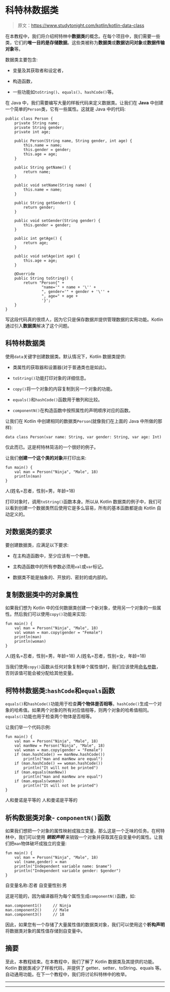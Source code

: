 # 科特林数据类

> 原文：<https://www.studytonight.com/kotlin/kotlin-data-class>

在本教程中，我们将介绍柯特林中**数据类**的概念。在每个项目中，我们需要一些类，它们的**唯一目的是存储数据**。这些类被称为**数据类**或**数据访问对象**或**数据传输对象**等。

数据类主要包含:

*   变量及其获取者和设定者，

*   构造函数，

*   一些功能如`toString()`、`equals()`、`hashCode()`等。

在 Java 中，我们需要编写大量的样板代码来定义数据类。让我们在 **Java** 中创建一个简单的`Person`类，它有一些属性。这就是 Java 中的代码:

```
public class Person {
    private String name;
    private String gender;
    private int age;

    public Person(String name, String gender, int age) {
        this.name = name;
        this.gender = gender;
        this.age = age;
    }

    public String getName() {
        return name;
    }

    public void setName(String name) {
        this.name = name;
    }

    public String getGender() {
        return gender;
    }

    public void setGender(String gender) {
        this.gender = gender;
    }

    public int getAge() {
        return age;
    }

    public void setAge(int age) {
        this.age = age;
    }

    @Override
    public String toString() {
        return "Person{" +
                "name='" + name + '\'' +
                ", gender='" + gender + '\'' +
                ", age=" + age +
                '}';
    }
} 
```

写这段代码真的很烦人，因为它只是保存数据并提供管理数据的实用功能。Kotlin 通过引入**数据类**解决了这个问题。

## 科特林数据类

使用`data`关键字创建数据类。默认情况下，Kotlin 数据类提供:

*   类属性的获取器和设置器(对于普通类也是如此)。

*   `toString()`功能打印对象的详细信息。

*   `copy()`将一个对象的内容复制到另一个对象的功能。

*   `equals()`和`hashCode()`函数用于散列和比较。

*   `componentN()`在构造函数中按照属性的声明顺序对应的函数。

让我们在 Kotlin 中创建相同的数据类`Person`(就像我们在上面的 Java 中所做的那样):

```
data class Person(var name: String, var gender: String, var age: Int)
```

仅此而已。这是柯特林简洁的一个很好的例子。

让我们**创建一个这个类的对象**并打印出来:

```
fun main() {
    val man = Person("Ninja", "Male", 18)
    println(man)
}
```

人(姓名=忍者，性别=男，年龄=18)

打印对象时，调用`toString()`函数本身。所以从 Kotlin 数据类的例子中，我们可以看到创建一个数据类然后使用它是多么容易，所有的基本函数都是由 Kotlin 自动定义的。

## 对数据类的要求

要创建数据类，应满足以下要求:

*   在主构造函数中，至少应该有一个参数。

*   主构造函数中的所有参数必须用`val`或`var`标记。

*   数据类不能是抽象的、开放的、密封的或内部的。

## 复制数据类中的对象属性

如果我们想为 Kotlin 中的任何数据类创建一个新对象，使用另一个对象的一些属性。然后我们可以使用`copy()`功能来实现:

```
fun main() {
    val man = Person("Ninja", "Male", 18)
    val woman = man.copy(gender = "Female")
    println(man)
    println(woman)
}
```

人(姓名=忍者，性别=男，年龄=18)
人(姓名=忍者，性别=女，年龄=18)

当我们使用`copy()`函数从任何对象复制单个属性值时，我们应该使用[命名参数](https://www.studytonight.com/kotlin/kotlin-positional-default-and-named-function-arguments)，否则该值可能会被分配给其他变量。

## 柯特林数据类:`hashCode`和`equals`函数

`equals()`和`hashCode()`功能用于检查**两个物体是否相等**。`hashCode()`生成一个对象的哈希值。如果两个对象的所有对应值相等，则两个对象的哈希值相同。`equals()`功能也用于检查两个物体是否相等。

让我们举一个代码示例:

```
fun main() {
    val man = Person("Ninja", "Male", 18)
    val manNew = Person("Ninja", "Male", 18)
    val woman = man.copy(gender = "Female")
    if (man.hashCode() == manNew.hashCode())
        println("man and manNew are equal")
    if (man.hashCode() == woman.hashCode())
        println("It will not be printed")
    if (man.equals(manNew))
        println("man and manNew are equal")
    if (man.equals(woman))
        println("It will not be printed")
}
```

人和曼诺是平等的
人和曼诺是平等的

## 析构数据类对象- `componentN()`函数

如果我们想把一个对象的属性映射成独立变量，那么这是一个乏味的任务。在柯特林中，我们可以使用 ***销毁声明*** 来销毁一个对象并获取其在自变量中的属性。让我们把`man`物体破坏成独立的变量:

```
fun main() {
    val man = Person("Ninja", "Male", 18)
    val (name,gender) = man
    println("Independent variable name: $name")
    println("Independent variable gender: $gender")
}
```

自变量名称:忍者
自变量性别:男

这是可能的，因为编译器将为每个属性生成`componentN()`函数，如:

```
man.component1()     // Ninja
man.component2()     // Male
man.component3()     // 18
```

因此，如果您有一个存储了大量属性值的数据类对象，我们可以使用这个**析构声明**将数据类对象的属性值存储到自变量中。

## 摘要

至此，本教程结束。在本教程中，我们了解了 Kotlin 数据类及其提供的功能。Kotlin 数据类减少了样板代码，并提供了 getter、setter、toString、equals 等。自动通用功能。在下一个教程中，我们将讨论科特林中的枚举。

* * *

* * *